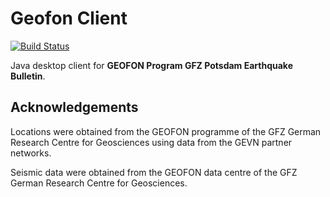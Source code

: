 Geofon Client
=============

[![Build Status](https://travis-ci.org/Albertus82/GeofonClient.svg?branch=master)](https://travis-ci.org/Albertus82/GeofonClient)

Java desktop client for **GEOFON Program GFZ Potsdam Earthquake Bulletin**.

## Acknowledgements

Locations were obtained from the GEOFON programme of the GFZ German Research Centre for Geosciences using data from the GEVN partner networks.

Seismic data were obtained from the GEOFON data centre of the GFZ German Research Centre for Geosciences.
